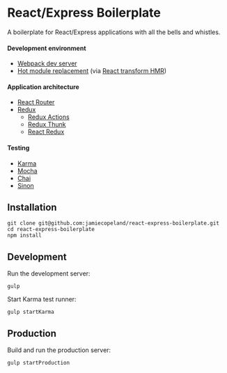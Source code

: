 # React/Express Boilerplate
A boilerplate for React/Express applications with all the bells and whistles.

#### Development environment
- [Webpack dev server](https://github.com/webpack/webpack-dev-server)
- [Hot module replacement](https://webpack.github.io/docs/hot-module-replacement.html) (via [React transform HMR](https://github.com/gaearon/react-transform-hmr))

#### Application architecture
- [React Router](https://github.com/rackt/react-router)
- [Redux](https://github.com/rackt/redux)
    - [Redux Actions](https://github.com/acdlite/redux-actions)
    - [Redux Thunk](https://github.com/gaearon/redux-thunk)
    - [React Redux](https://github.com/rackt/react-redux)

#### Testing
- [Karma](https://github.com/karma-runner/karma)
- [Mocha](https://github.com/mochajs/mocha)
- [Chai](https://github.com/chaijs/chai)
- [Sinon](https://github.com/sinonjs/sinon)

## Installation
```
git clone git@github.com:jamiecopeland/react-express-boilerplate.git
cd react-express-boilerplate
npm install
```

## Development
Run the development server:

```
gulp
```

Start Karma test runner:

```
gulp startKarma
```

## Production
Build and run the production server:

```
gulp startProduction
```
